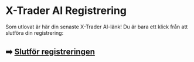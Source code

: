 # X-Trader AI Registrering

Som utlovat är här din senaste X-Trader AI-länk! Du är bara ett klick från att slutföra din registrering:

## ➡️ [Slutför registreringen](https://is.gd/o2yGui)